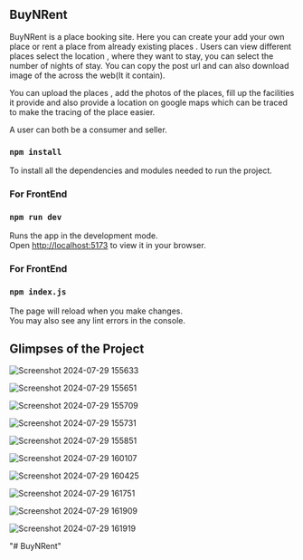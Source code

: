 ## BuyNRent
BuyNRent is a place booking site. Here you can create your add your own place or rent a place from already existing places . Users can view different places select the location , where they want to stay, you can select the number of nights of stay. You can copy the post url and can also download image of the across the web(It it contain). 

You can upload the places , add the photos of the places, fill up the facilities it provide and also provide a location on google maps which can be traced to make the tracing of the place easier.

A user can both be a consumer and seller.

### `npm install`
To install all the dependencies and modules needed to run the project.
### For FrontEnd
### `npm run dev`
Runs the app in the development mode.\
Open [http://localhost:5173](http://localhost:5173) to view it in your browser.

### For FrontEnd
### `npm index.js`

The page will reload when you make changes.\
You may also see any lint errors in the console.

## Glimpses of the Project
![Screenshot 2024-07-29 155633](https://github.com/user-attachments/assets/abb5fa3c-46f4-4018-88ca-ef858848fa2a)

![Screenshot 2024-07-29 155651](https://github.com/user-attachments/assets/84191fde-85f2-45eb-afcd-7a4647ffdb32)

![Screenshot 2024-07-29 155709](https://github.com/user-attachments/assets/8af0271a-5def-4f08-a881-1b859cd55932)

![Screenshot 2024-07-29 155731](https://github.com/user-attachments/assets/a608e303-10a2-4631-89fb-7aa688b1d70c)

![Screenshot 2024-07-29 155851](https://github.com/user-attachments/assets/23997fb8-8e40-4055-8509-73102847fa8e)

![Screenshot 2024-07-29 160107](https://github.com/user-attachments/assets/38066dff-5c8d-4d04-a013-a3a45b44ae97)

![Screenshot 2024-07-29 160425](https://github.com/user-attachments/assets/9e9c466c-7deb-4814-a432-d82e43d1caa5)

![Screenshot 2024-07-29 161751](https://github.com/user-attachments/assets/10661db6-0ecb-484a-8a33-ed7474c782f6)

![Screenshot 2024-07-29 161909](https://github.com/user-attachments/assets/7c91eae5-6f4b-4a2e-bb97-d7934d15dce8)

![Screenshot 2024-07-29 161919](https://github.com/user-attachments/assets/b3e96302-c06c-44fc-b207-ee6aacd4a0b3)

"# BuyNRent" 
